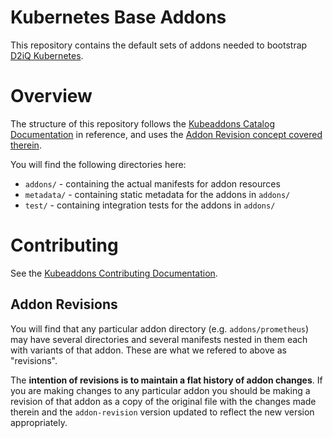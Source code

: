 # Kubernetes Base Addons

This repository contains the default sets of addons needed to bootstrap [D2iQ Kubernetes](https://d2iq.com/solutions/ksphere).

# Overview

The structure of this repository follows the [Kubeaddons Catalog Documentation](https://github.com/mesosphere/kubeaddons/blob/master/tools/catalog/README.md) in reference, and uses the [Addon Revision concept covered therein](https://github.com/mesosphere/kubeaddons/blob/master/tools/catalog/README.md#special-addonrepository-options---addon-revisions).

You will find the following directories here:

* `addons/` - containing the actual manifests for addon resources
* `metadata/` - containing static metadata for the addons in `addons/`
* `test/` - containing integration tests for the addons in `addons/`

# Contributing

See the [Kubeaddons Contributing Documentation](https://github.com/mesosphere/kubeaddons/blob/master/CONTRIBUTING.md).

## Addon Revisions

You will find that any particular addon directory (e.g. `addons/prometheus`) may have several directories and several manifests nested in them each with variants of that addon. These are what we refered to above as "revisions".

The **intention of revisions is to maintain a flat history of addon changes**. If you are making changes to any particular addon you should be making a revision of that addon as a copy of the original file with the changes made therein and the `addon-revision` version updated to reflect the new version appropriately.

